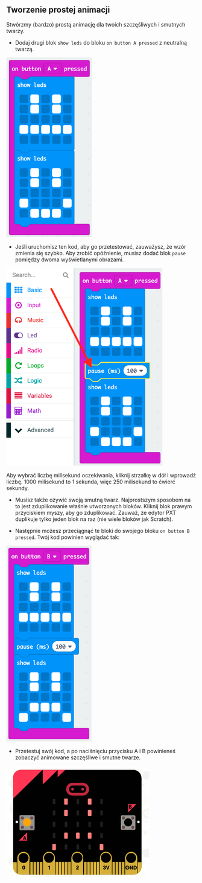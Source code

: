 ## Tworzenie prostej animacji

Stwórzmy (bardzo) prostą animację dla twoich szczęśliwych i smutnych twarzy.

+ Dodaj drugi blok `show leds` do bloku `on button A pressed` z neutralną twarzą.

![zrzut ekranu](images/badge-neutral.png)

+ Jeśli uruchomisz ten kod, aby go przetestować, zauważysz, że wzór zmienia się szybko. Aby zrobić opóźnienie, musisz dodać blok `pause` pomiędzy dwoma wyświetlanymi obrazami.

![zrzut ekranu](images/badge-pause.png)

Aby wybrać liczbę milisekund oczekiwania, kliknij strzałkę w dół i wprowadź liczbę. 1000 milisekund to 1 sekunda, więc 250 milisekund to ćwierć sekundy.

+ Musisz także ożywić swoją smutną twarz. Najprostszym sposobem na to jest zduplikowanie właśnie utworzonych bloków. Kliknij blok prawym przyciskiem myszy, aby go zduplikować. Zauważ, że edytor PXT duplikuje tylko jeden blok na raz (nie wiele bloków jak Scratch).

+ Następnie możesz przeciągnąć te bloki do swojego bloku `on button B pressed`. Twój kod powinien wyglądać tak:

![zrzut ekranu](images/badge-on-b-pressed.png)

+ Przetestuj swój kod, a po naciśnięciu przycisku A i B powinieneś zobaczyć animowane szczęśliwe i smutne twarze.

![zrzut ekranu](images/badge-final.gif)